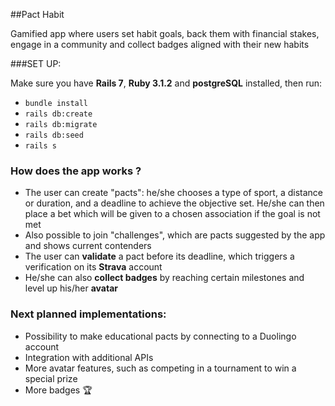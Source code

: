##Pact Habit

Gamified app where users set habit goals, back them with financial stakes, engage in a community and collect badges aligned with their new habits


###SET UP:

Make sure you have **Rails 7**, **Ruby 3.1.2** and **postgreSQL** installed, then run:

- `bundle install`
- `rails db:create`
- `rails db:migrate`
- `rails db:seed`
- `rails s`


### How does the app works ?

- The user can create "pacts": he/she chooses a type of sport, a distance or duration, and a deadline to achieve the objective set. He/she can then place a bet which will be given to a chosen association if the goal is not met
- Also possible to join "challenges", which are pacts suggested by the app and shows current contenders
- The user can **validate** a pact before its deadline, which triggers a verification on its **Strava** account
- He/she can also **collect badges** by reaching certain milestones and level up his/her **avatar** 


### Next planned implementations:

- Possibility to make educational pacts by connecting to a Duolingo account
- Integration with additional APIs
- More avatar features, such as competing in a tournament to win a special prize
- More badges 🏆


